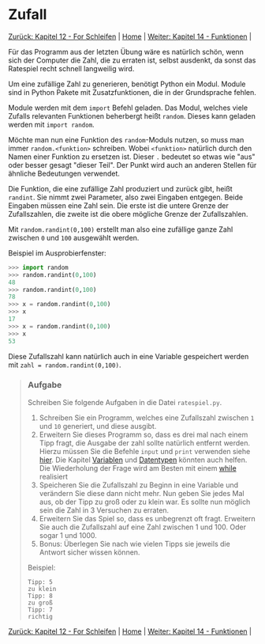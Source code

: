 # Zufall

[Zurück: Kapitel 12 - For Schleifen](Forschleifen.md) |  [Home](README.md) |  [Weiter: Kapitel 14 - Funktionen](Funktionen.md) | 

Für das Programm aus der letzten Übung wäre es natürlich schön, wenn sich der Computer die Zahl, die zu erraten ist, selbst ausdenkt, da sonst das Ratespiel recht schnell langweilig wird.

Um eine zufällige Zahl zu generieren, benötigt Python ein Modul. Module sind in Python Pakete mit Zusatzfunktionen, die in der Grundsprache fehlen.

Module werden mit dem `import` Befehl geladen. Das Modul,
welches viele Zufalls relevanten Funktionen beherbergt heißt `random`.
Dieses kann geladen werden mit `import random`.

Möchte man nun eine Funktion des `random`-Moduls nutzen, so muss man immer `random.<funktion>` schreiben. Wobei `<funktion>` natürlich durch den Namen einer Funktion zu ersetzen ist. Dieser `.` bedeutet so etwas wie "aus" oder besser gesagt "dieser Teil". Der Punkt wird auch an anderen Stellen für ähnliche Bedeutungen verwendet.

Die Funktion, die eine zufällige Zahl produziert und zurück gibt, heißt `randint`. Sie nimmt zwei Parameter, also zwei Eingaben entgegen. Beide Eingaben müssen eine Zahl sein. Die erste ist die untere Grenze der Zufallszahlen, die zweite ist die obere mögliche Grenze der Zufallszahlen.

Mit `random.randint(0,100)` erstellt man also eine zufällige
ganze Zahl zwischen `0` und `100` ausgewählt werden.

Beispiel im Ausprobierfenster:

```python
>>> import random
>>> random.randint(0,100)
48
>>> random.randint(0,100)
78
>>> x = random.randint(0,100)
>>> x
17
>>> x = random.randint(0,100)
>>> x
53
```

Diese Zufallszahl kann natürlich auch in eine Variable gespeichert werden mit `zahl = random.randint(0,100)`.

> ### Aufgabe
> 
> Schreiben Sie folgende Aufgaben in die Datei `ratespiel.py`.
> 
> 1. Schreiben Sie ein Programm, welches eine Zufallszahl zwischen `1` und `10` generiert, und diese ausgibt.
> 2. Erweitern Sie dieses Programm so, dass es drei mal nach einem Tipp fragt, die Ausgabe der zahl sollte natürlich entfernt werden. Hierzu müssen Sie die Befehle `input` und `print` verwenden siehe [hier](Eingaben.md). Die Kapitel [Variablen](Variablen.md) und [Datentypen](Datentypen.md) könnten auch helfen. Die Wiederholung der Frage wird am Besten mit einem [while](Wiederholungenwhile.md) realisiert
> 3. Speicheren Sie die Zufallszahl zu Beginn in eine Variable und verändern Sie diese dann nicht mehr. Nun geben Sie jedes Mal aus, ob der Tipp zu groß oder zu klein war. Es sollte nun möglich sein die Zahl in 3 Versuchen zu erraten.
> 4. Erweitern Sie das Spiel so, dass es unbegrenzt oft fragt. Erweitern Sie auch die Zufallszahl auf eine Zahl zwischen 1 und 100. Oder sogar 1 und 1000.
> 5. Bonus: Überlegen Sie nach wie vielen Tipps sie jeweils die Antwort sicher wissen können.
> 
> Beispiel:
> 
> ```
> Tipp: 5
> zu klein
> Tipp: 8
> zu groß
> Tipp: 7
> richtig
> ```

[Zurück: Kapitel 12 - For Schleifen](Forschleifen.md) |  [Home](README.md) |  [Weiter: Kapitel 14 - Funktionen](Funktionen.md) | 
